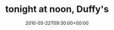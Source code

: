 ---
templateKey: event
guid: 08954686-6eab-11ea-99c5-002590d1d1b0
date: 2010-05-22T09:30:00+00:00
eventTime: '9:30'
title: "tonight at noon, Duffy's"
artist: tonight at noon
city: Toronto
venue: Duffy's
group: Tim Shia
guests: Ryan Oliver, Alex Coleman, Tim Hamel
---